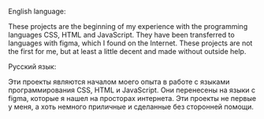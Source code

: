 English language:

These projects are the beginning of my experience with the programming languages CSS, HTML and JavaScript.
They have been transferred to languages with figma, which I found on the Internet.
These projects are not the first for me, but at least a little decent and made without outside help.

Русский язык:

Эти проекты являются началом моего опыта в работе с языками программирования CSS, HTML и JavaScript.
Они перенесены на языки с figma, которые я нашел на просторах интернета.
Эти проекты не первые у меня, а хоть немного приличные и сделанные без сторонней помощи.


